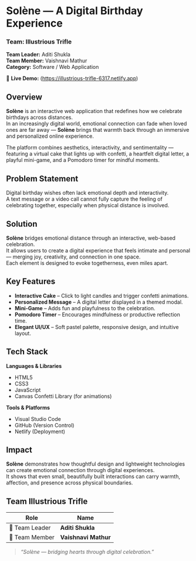 # Solène — A Digital Birthday Experience

### Team: Illustrious Trifle  
**Team Leader:** Aditi Shukla  
**Team Member:** Vaishnavi Mathur  
**Category:** Software / Web Application  

🔗 **Live Demo:** 
(https://illustrious-trifle-6317.netlify.app)



## Overview

**Solène** is an interactive web application that redefines how we celebrate birthdays across distances.  
In an increasingly digital world, emotional connection can fade when loved ones are far away — **Solène** brings that warmth back through an immersive and personalized online experience.

The platform combines aesthetics, interactivity, and sentimentality — featuring a virtual cake that lights up with confetti, a heartfelt digital letter, a playful mini-game, and a Pomodoro timer for mindful moments.



## Problem Statement

Digital birthday wishes often lack emotional depth and interactivity.  
A text message or a video call cannot fully capture the feeling of celebrating together, especially when physical distance is involved.



##  Solution

**Solène** bridges emotional distance through an interactive, web-based celebration.  
It allows users to create a digital experience that feels intimate and personal — merging joy, creativity, and connection in one space.  
Each element is designed to evoke togetherness, even miles apart.



## Key Features

-  **Interactive Cake** – Click to light candles and trigger confetti animations.  
-  **Personalized Message** – A digital letter displayed in a themed modal.  
-  **Mini-Game** – Adds fun and playfulness to the celebration.  
-   **Pomodoro Timer** – Encourages mindfulness or productive reflection time.  
-   **Elegant UI/UX** – Soft pastel palette, responsive design, and intuitive layout.



##  Tech Stack

**Languages & Libraries**
- HTML5  
- CSS3  
- JavaScript
- Canvas Confetti Library (for animations)

**Tools & Platforms**
- Visual Studio Code  
- GitHub (Version Control)  
- Netlify (Deployment)



## Impact

**Solène** demonstrates how thoughtful design and lightweight technologies can create emotional connection through digital experiences.  
It shows that even small, beautifully built interactions can carry warmth, affection, and presence across physical boundaries.



##  Team Illustrious Trifle

| Role | Name |
|------|------|
| 👑 Team Leader | **Aditi Shukla** |
| 💫 Team Member | **Vaishnavi Mathur** |

> _“Solène — bridging hearts through digital celebration.”_
